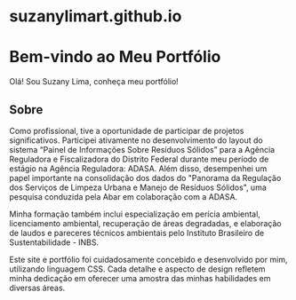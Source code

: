 # suzanylimart.github.io
# Bem-vindo ao Meu Portfólio

Olá! Sou Suzany Lima, conheça meu portfólio!

## Sobre

Como profissional, tive a oportunidade de participar de projetos significativos. Participei ativamente no desenvolvimento do layout do sistema “Painel de Informações Sobre Resíduos Sólidos” para a Agência Reguladora e Fiscalizadora do Distrito Federal durante meu período de estágio na Agência Reguladora: ADASA. Além disso, desempenhei um papel importante na consolidação dos dados do "Panorama da Regulação dos Serviços de Limpeza Urbana e Manejo de Resíduos Sólidos", uma pesquisa conduzida pela Abar em colaboração com a ADASA.

Minha formação também inclui especialização em perícia ambiental, licenciamento ambiental, recuperação de áreas degradadas, e elaboração de laudos e pareceres técnicos ambientais pelo Instituto Brasileiro de Sustentabilidade - INBS.

Este site e portfólio foi cuidadosamente concebido e desenvolvido por mim, utilizando linguagem CSS. Cada detalhe e aspecto de design refletem minha dedicação em oferecer uma amostra das minhas habilidades em diversas áreas.
